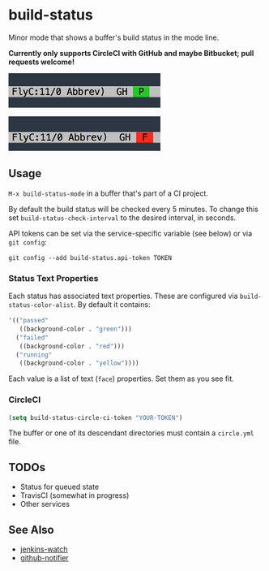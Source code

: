 # build-status

Minor mode that shows a buffer's build status in the mode line.

**Currently only supports CircleCI with GitHub and maybe Bitbucket; pull requests welcome!**

![build-status example passing](example1.png)

![build-status example failing](example2.png)

## Usage

`M-x build-status-mode` in a buffer that's part of a CI project.

By default the build status will be checked every 5 minutes. To change this
set `build-status-check-interval` to the desired interval, in seconds.

API tokens can be set via the service-specific variable (see below) or via `git config`:

```
git config --add build-status.api-token TOKEN
```

### Status Text Properties

Each status has associated text properties. These are configured
via `build-status-color-alist`. By default it contains:

```el
'(("passed"
   ((background-color . "green")))
  ("failed"
   ((background-color . "red")))
  ("running"
   ((background-color . "yellow"))))
```

Each value is a list of text (`face`) properties. Set them as you see fit.

### CircleCI

```el
(setq build-status-circle-ci-token "YOUR-TOKEN")
```

The buffer or one of its descendant directories must contain a `circle.yml` file.

## TODOs

* Status for queued state
* TravisCI (somewhat in progress)
* Other services

## See Also

* [jenkins-watch](https://github.com/ataylor284/jenkins-watch)
* [github-notifier](https://github.com/xuchunyang/github-notifier.el)
